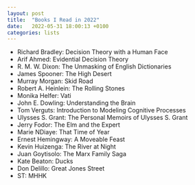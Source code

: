 ```yaml
---
layout: post
title:  "Books I Read in 2022"
date:   2022-05-31 18:00:13 +0100
categories: lists
---
```



* Richard Bradley: Decision Theory with a Human Face
* Arif Ahmed: Evidential Decision Theory
* R. M. W. Dixon: The Unmasking of English Dictionaries
* James Spooner: The High Desert
* Murray Morgan: Skid Road
* Robert A. Heinlein: The Rolling Stones
* Monika Helfer: Vati
* John E. Dowling: Understanding the Brain
* Tom Verguts: Introduction to Modeling Cognitive Processes
* Ulysses S. Grant: The Personal Memoirs of Ulysses S. Grant
* Jerry Fodor: The Elm and the Expert
* Marie NDiaye: That Time of Year
* Ernest Hemingway: A Moveable Feast
* Kevin Huizenga: The River at Night
* Juan Goytisolo: The Marx Family Saga
* Kate Beaton: Ducks
* Don Delillo: Great Jones Street
* ST: MHHK
